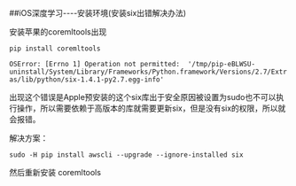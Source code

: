 ##iOS深度学习----安装环境(安装six出错解决办法)

安装苹果的coremltools出现

`
pip install coremltools
`

`
OSError: [Errno 1] Operation not permitted: 
'/tmp/pip-eBLWSU-uninstall/System/Library/Frameworks/Python.framework/Versions/2.7/Extras/lib/python/six-1.4.1-py2.7.egg-info'
`

出现这个错误是Apple预安装的这个six库出于安全原因被设置为sudo也不可以执行操作，所以需要依赖于高版本的库就需要更新six，但是没有six的权限，所以就会报错。

解决方案：

`
sudo -H pip install awscli --upgrade --ignore-installed six
`

然后重新安装 coremltools


